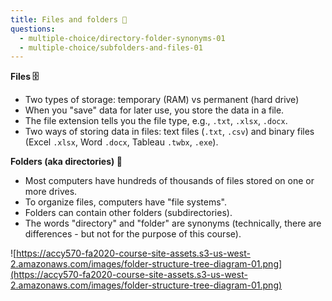 ```yaml
---
title: Files and folders 📂
questions:
  - multiple-choice/directory-folder-synonyms-01
  - multiple-choice/subfolders-and-files-01
---
```


**Files 🗄️**

- Two types of storage: temporary (RAM) vs permanent (hard drive)
- When you "save" data for later use, you store the data in a file.
- The file extension tells you the file type, e.g., `.txt`, `.xlsx`, `.docx`.
- Two ways of storing data in files: text files (`.txt`, `.csv`) and binary files (Excel `.xlsx`, Word `.docx`, Tableau `.twbx`, `.exe`).

**Folders (aka directories) 📁**

- Most computers have hundreds of thousands of files stored on one or more drives.
- To organize files, computers have "file systems".
- Folders can contain other folders (subdirectories).
- The words "directory" and "folder" are synonyms (technically, there are differences - but not for the purpose of this course).

![https://accy570-fa2020-course-site-assets.s3-us-west-2.amazonaws.com/images/folder-structure-tree-diagram-01.png](https://accy570-fa2020-course-site-assets.s3-us-west-2.amazonaws.com/images/folder-structure-tree-diagram-01.png)
